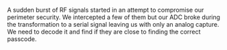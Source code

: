 A sudden burst of RF signals started in an attempt to compromise our perimeter security. We intercepted a few of them but our ADC broke during the transformation to a serial signal leaving us with only an analog capture. We need to decode it and find if they are close to finding the correct passcode.
